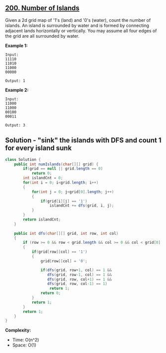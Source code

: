 ## [200. Number of Islands](https://leetcode.com/problems/number-of-islands/)

Given a 2d grid map of '1's (land) and '0's (water), count the number of islands. An island is surrounded by water and is formed by connecting adjacent lands horizontally or vertically. You may assume all four edges of the grid are all surrounded by water.

**Example 1:**
```
Input:
11110
11010
11000
00000

Output: 1
```
**Example 2:**
```
Input:
11000
11000
00100
00011

Output: 3
```

## Solution - "sink" the islands with DFS and count 1 for every island sunk

```java
class Solution {
    public int numIslands(char[][] grid) {
        if(grid == null || grid.length == 0) 
            return 0;
        int islandCnt = 0;
        for(int i = 0; i<grid.length; i++)
        {
            for(int j = 0; j<grid[0].length; j++)
            {
                if(grid[i][j] == '1')
                    islandCnt += dfs(grid, i, j);
            }
        }
        return islandCnt;
    }
    
    public int dfs(char[][] grid, int row, int col)
    {
        if (row >= 0 && row < grid.length && col >= 0 && col < grid[0].length) //valid spot
        {
            if(grid[row][col] == '1')
            {
                grid[row][col] = '0';

                if(dfs(grid, row+1, col) == 1 &&
                   dfs(grid, row-1, col) == 1 && 
                   dfs(grid, row, col+1) == 1 &&
                   dfs(grid, row, col-1) == 1)
                    return 1;
                return 0;
            }
            return 1;
        }
        return 1;        
    }
}
```

**Complexity:**
* Time: O(n^2)
* Space: O(1)